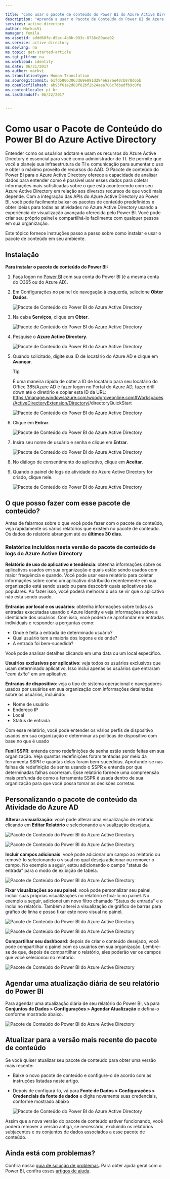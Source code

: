 ```yaml
---

title: "Como usar o pacote de conteúdo do Power BI do Azure Active Directory | Microsoft Docs"
description: "Aprenda a usar o Pacote de Conteúdo do Power BI do Azure Active Directory"
services: active-directory
author: MarkusVi
manager: femila
ms.assetid: addd60fe-d5ac-4b8b-983c-0736c80ace02
ms.service: active-directory
ms.devlang: na
ms.topic: get-started-article
ms.tgt_pltfrm: na
ms.workload: identity
ms.date: 06/21/2017
ms.author: markvi
ms.translationtype: Human Translation
ms.sourcegitcommit: 61fd58063063d69e891d294e627ae40cb878d65b
ms.openlocfilehash: ab95f61e2d88f82bf2b24aea786c7dbadfb9c0fe
ms.contentlocale: pt-br
ms.lasthandoff: 06/22/2017


---
```

<a id="how-to-use-the-azure-active-directory-power-bi-content-pack" class="xliff"></a>

# Como usar o Pacote de Conteúdo do Power BI do Azure Active Directory

Entender como os usuários adotam e usam os recursos do Azure Active Directory é essencial para você como administrador de TI. Ele permite que você a planeje sua infraestrutura de TI e comunicação para aumentar o uso e obter o máximo proveito de recursos do AAD. O Pacote de conteúdo do Power BI para o Azure Active Directory oferece a capacidade de analisar dados para entender como é possível usar esses dados para coletar informações mais sofisticadas sobre o que está acontecendo com seu Azure Active Directory em relação aos diversos recursos de que você mais depende.  Com a integração das APIs do Azure Active Directory ao Power BI, você pode facilmente baixar os pacotes de conteúdo predefinidos e obter ideias para todas as atividades no Azure Active Directory usando a experiência de visualização avançada oferecida pelo Power BI. Você pode criar seu próprio painel e compartilhá-lo facilmente com qualquer pessoa em sua organização. 

Este tópico fornece instruções passo a passo sobre como instalar e usar o pacote de conteúdo em seu ambiente.

<a id="installation" class="xliff"></a>

## Instalação  

**Para instalar o pacote de conteúdo do Power BI:**

1. Faça logon no [Power BI](https://app.powerbi.com/groups/me/getdata/services) com sua conta do Power BI (é a mesma conta do O365 ou do Azure AD).

2. Em Configurações no painel de navegação à esquerda, selecione **Obter Dados**.

    ![Pacote de Conteúdo do Power BI do Azure Active Directory](./media/active-directory-reporting-power-bi-content-pack-how-to/01.png)
 
3. Na caixa **Serviços**, clique em **Obter**.
   
    ![Pacote de Conteúdo do Power BI do Azure Active Directory](./media/active-directory-reporting-power-bi-content-pack-how-to/02.png)

4.  Pesquise o **Azure Active Directory**.

    ![Pacote de Conteúdo do Power BI do Azure Active Directory](./media/active-directory-reporting-power-bi-content-pack-how-to/03.png)
 
5.  Quando solicitado, digite sua ID de locatário do Azure AD e clique em **Avançar**.

    > [!TIP] 
    > É uma maneira rápida de obter a ID de locatário para seu locatário do Office 365/Azure AD é fazer logon no Portal do Azure AD, fazer drill down até o diretório e copiar esta ID da URL: https://manage.windowsazure.com/woodgroveonline.com#Workspaces/ActiveDirectoryExtension/Directory/<tenantid>/directoryQuickStart

    ![Pacote de Conteúdo do Power BI do Azure Active Directory](./media/active-directory-reporting-power-bi-content-pack-how-to/04.png) 

6.  Clique em **Entrar**. 
 
    ![Pacote de Conteúdo do Power BI do Azure Active Directory](./media/active-directory-reporting-power-bi-content-pack-how-to/05.png) 



7.  Insira seu nome de usuário e senha e clique em **Entrar**.
 
    ![Pacote de Conteúdo do Power BI do Azure Active Directory](./media/active-directory-reporting-power-bi-content-pack-how-to/06.png) 

8.  No diálogo de consentimento do aplicativo, clique em **Aceitar**.
 
9.  Quando o painel de logs de atividade do Azure Active Directory for criado, clique nele.
 
    ![Pacote de Conteúdo do Power BI do Azure Active Directory](./media/active-directory-reporting-power-bi-content-pack-how-to/08.png) 

<a id="what-can-i-do-with-this-content-pack" class="xliff"></a>

## O que posso fazer com esse pacote de conteúdo?

Antes de falarmos sobre o que você pode fazer com o pacote de conteúdo, veja rapidamente os vários relatórios que existem no pacote de conteúdo. Os dados do relatório abrangem até os **últimos 30 dias**.

<a id="reports-included-in-this-version-of-azure-active-directory-logs-content-pack" class="xliff"></a>

### Relatórios incluídos nesta versão do pacote de conteúdo de logs do Azure Active Directory

**Relatório de uso do aplicativo e tendência**: obtenha informações sobre os aplicativos usados em sua organização e quais estão sendo usados com maior frequência e quando. Você pode usar esse relatório para coletar informações sobre como um aplicativo distribuído recentemente em sua organização está sendo usado ou para descobrir quais aplicativos são populares. Ao fazer isso, você poderá melhorar o uso se vir que o aplicativo não está sendo usado.

**Entradas por local e os usuários**: obtenha informações sobre todas as entradas executadas usando o Azure Identity e veja informações sobre a identidade dos usuários. Com isso, você poderá se aprofundar em entradas individuais e responder a perguntas como:

- Onde é feita a entrada de determinado usuário?
- Qual usuário tem a maioria dos logons e de onde? 
- A entrada foi bem-sucedida?  
 
Você pode analisar detalhes clicando em uma data ou um local específico.

**Usuários exclusivos por aplicativo**: veja todos os usuários exclusivos que usam determinado aplicativo. Isso inclui apenas os usuários que entraram "*com êxito*" em um aplicativo.

**Entradas de dispositivo**: veja o tipo de sistema operacional e navegadores usados por usuários em sua organização com informações detalhadas sobre os usuários, incluindo:

- Nome de usuário
- Endereço IP
- Local 
- Status de entrada 

Com esse relatório, você pode entender os vários perfis de dispositivo usados em sua organização e determinar as políticas de dispositivo com base no que é usado

**Funil SSPR**: entenda como redefinições de senha estão sendo feitas em sua organização. Veja quantas redefinições foram tentadas por meio da ferramenta SSPR e quantas delas foram bem-sucedidas. Aprofunde-se nas falhas de redefinição de senha usando o SSPR e entenda por que determinadas falhas ocorreram. Esse relatório fornece uma compreensão mais profunda de como a ferramenta SSPR é usada dentro de sua organização para que você possa tomar as decisões corretas.

<a id="customizing-azure-ad-activity-content-pack" class="xliff"></a>

## Personalizando o pacote de conteúdo da Atividade do Azure AD

**Alterar a visualização**: você pode alterar uma visualização de relatório clicando em **Editar Relatório** e selecionando a visualização desejada.
 
![Pacote de Conteúdo do Power BI do Azure Active Directory](./media/active-directory-reporting-power-bi-content-pack-how-to/09.png) 
 
![Pacote de Conteúdo do Power BI do Azure Active Directory](./media/active-directory-reporting-power-bi-content-pack-how-to/10.png) 

**Incluir campos adicionais**: você pode adicionar um campo ao relatório ou removê-lo selecionando o visual no qual deseja adicionar ou remover o campo. No exemplo a seguir, estou adicionando o campo "status de entrada” para o modo de exibição de tabela. 
 
![Pacote de Conteúdo do Power BI do Azure Active Directory](./media/active-directory-reporting-power-bi-content-pack-how-to/11.png) 

**Fixar visualizações ao seu painel**: você pode personalizar seu painel, incluir suas próprias visualizações no relatório e fixá-lo no painel. No exemplo a seguir, adicionei um novo filtro chamado "Status de entrada" e o incluí no relatório. Também alterei a visualização de gráfico de barras para gráfico de linha e posso fixar este novo visual no painel.

![Pacote de Conteúdo do Power BI do Azure Active Directory](./media/active-directory-reporting-power-bi-content-pack-how-to/12.png) 

![Pacote de Conteúdo do Power BI do Azure Active Directory](./media/active-directory-reporting-power-bi-content-pack-how-to/13.png) 
 

 


**Compartilhar seu dashboard**: depois de criar o conteúdo desejado, você pode compartilhar o painel com os usuários em sua organização. Lembre-se de que, depois de compartilhar o relatório, eles poderão ver os campos que você selecionou no relatório.
 
![Pacote de Conteúdo do Power BI do Azure Active Directory](./media/active-directory-reporting-power-bi-content-pack-how-to/14.png) 



<a id="scheduling-a-daily-refresh-of-your-power-bi-report" class="xliff"></a>

## Agendar uma atualização diária de seu relatório do Power BI

Para agendar uma atualização diária de seu relatório do Power BI, vá para **Conjuntos de Dados > Configurações > Agendar Atualização** e defina-o conforme mostrado abaixo.
 
![Pacote de Conteúdo do Power BI do Azure Active Directory](./media/active-directory-reporting-power-bi-content-pack-how-to/15.png) 

<a id="updating-to-newer-version-of-content-pack" class="xliff"></a>

## Atualizar para a versão mais recente do pacote de conteúdo

Se você quiser atualizar seu pacote de conteúdo para obter uma versão mais recente:

- Baixe o novo pacote de conteúdo e configure-o de acordo com as instruções listadas neste artigo.

- Depois de configurá-lo, vá para **Fonte de Dados > Configurações > Credenciais da fonte de dados** e digite novamente suas credenciais, conforme mostrado abaixo

    ![Pacote de Conteúdo do Power BI do Azure Active Directory](./media/active-directory-reporting-power-bi-content-pack-how-to/16.png) 

Assim que a nova versão do pacote de conteúdo estiver funcionando, você poderá remover a versão antiga, se necessário, excluindo os relatórios subjacentes e os conjuntos de dados associados a esse pacote de conteúdo.

<a id="still-having-issues" class="xliff"></a>

## Ainda está com problemas? 

Confira nosso [guia de solução de problemas](active-directory-reporting-troubleshoot-content-pack.md). Para obter ajuda geral com o Power BI, confira esses [artigos de ajuda](https://powerbi.microsoft.com/en-us/documentation/powerbi-service-get-started/).
 



